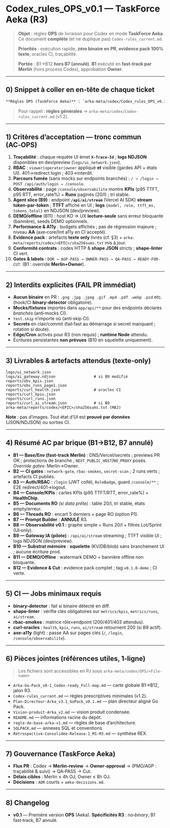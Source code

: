 # Codex\_rules\_OPS\_v0.1 — TaskForce Aeka (R3)

> **Objet** : règles **OPS** de livraison pour Codex en mode **TaskForce Aeka**. Ce document **complète** (et ne duplique pas) `Codex-rules_current.md`.
>
> **Priorités** : exécution rapide, **zéro binaire en PR**, **evidence pack 100% texte**, oracles CI, traçabilité.
>
> **Portée** : B1→B12 **hors B7 (annulé)**. **B1** exécuté en **fast‑track par Merlin** (hors process Codex), approbation **Owner**.

---

## 0) Snippet à coller en en‑tête de chaque ticket

```md
**Règles OPS (TaskForce Aeka)** : `arka-meta/codex/Codex_rules_OPS_v0.1.md` — exécution rapide, **texte‑only**, oracles CI requis.
```

> Pour rappel : **règles générales** → `arka-meta/codex/Codex-rules_current.md` (v1.2).

---

## 1) Critères d’acceptation — tronc commun (AC‑OPS)

1. **Traçabilité** : chaque requête UI émet **`X-Trace-Id`** ; **logs NDJSON** disponibles en dev/preview (`logs/ui_network.json`).
2. **RBAC** : `viewer|operator|owner` appliqué **et** visible (gardes API + états UI). 401→redirect login ; 403→interdit.
3. **Parcours fumée** (sans mocks sur endpoints branchés) : `/ → /login → POST /api/auth/login → /console`.
4. **Observabilité** : page `/console/observabilite` montre **KPIs** (p95 TTFT, p95 RTT, error\_rate%) + **Runs** paginés (20/l) ; tri stable.
5. **Agent slice (B9)** : endpoint **`/api/ai/stream`** (Vercel AI SDK) **stream token‑par‑token** ; **TTFT** affiché en UI ; **logs** `{model, role, ttft_ms, tokens_total}` en NDJSON (dev/preview).
6. **DEMO/offline** (B11) : host KO ⇒ UX **lecture‑seule** sans erreur bloquante (bannière), seeds DEMO optionnels.
7. **Performance & A11y** : budgets affichés ; pas de régression majeure ; niveau **AA** (axe‑core/lint a11y en CI accep­té).
8. **Evidence pack** : artefacts **texte only** livrés (cf. §3) + `arka-meta/reports/codex/<EPIC>/sha256sums.txt` mis à jour.
9. **Conformité contrats** : codes HTTP & **shape JSON** stricts ; **shape‑linter** CI vert.
10. **Gates & labels** : `DOR → AGP-PASS → OWNER-PASS → QA-PASS → READY-FOR-CUT`. (B1 : override **Merlin+Owner**).

---

## 2) Interdits explicites (FAIL PR immédiat)

* **Aucun binaire** en PR : `.png .jpg .jpeg .gif .mp4 .pdf .webp .psd` etc. (hook/CI **binary‑detector** obligatoire).
* **Mocks/fixtures** importés dans `app/api/**` pour des endpoints déclarés *branchés* (anti‑mocks CI).
* `test.skip` n’importe où (anti‑skip CI).
* **Secrets** en clair/commit (fail‑fast au démarrage si secret manquant ; rotation si doute).
* **Edge/Cron** activés pour R3 (non requis) ; **runtime Node** attendu.
* Écritures persistantes **non prévues** (B10 en squelette uniquement).

---

## 3) Livrables & artefacts attendus (texte‑only)

```
logs/ui_network.json
logs/ai_gateway.ndjson                 # si B9 modifié
reports/obs_kpis.json
reports/obs_runs_page1.json
reports/curl_health.json               # oracles CI
reports/curl_kpis.json
reports/curl_runs.json
reports/curl_ai_stream.json            # si B9
arka-meta/reports/codex/<EPIC>/sha256sums.txt (MAJ)
```

**Note** : pas d’images. Tout état d’UI est **prouvé par données** (JSON/NDJSON) ou sorties CI.

---

## 4) Résumé AC par brique (B1→B12, B7 annulé)

* **B1 — Base/Env (fast‑track Merlin)** : DNS/Vercel/secrets ; previews PR OK ; protections de branche ; `NEXT_PUBLIC_HOST`/`NO_PROXY` posés. *Override gates*: Merlin→Owner.
* **B2 — CI gates** : `network-gate`, `rbac-smokes`, `secret-scan` ; 2 runs verts ; artefacts CI publiés.
* **B3 — Auth/RBAC** : `/login` (JWT collé), `RoleBadge`, guard `/console/**` ; E2E redirect/401→logout.
* **B4 — Console/KPIs** : cartes KPIs (p95 TTFT/RTT, error\_rate%) + **HealthChip**.
* **B5 — Documents RO** *(si data prête)* : table 20/l, tri stable, états empty/erreur.
* **B6 — Threads RO** : encart 5 derniers + page RO (option P1).
* **B7 — Prompt Builder** : **ANNULÉ** R3.
* **B8 — Observabilité v0.1** : graphe simple + Runs 20/l + filtres Lot/Sprint (UI‑only).
* **B9 — Gateway IA (pilote)** : `/api/ai/stream` streaming ; TTFT visible UI ; logs NDJSON (dev/preview).
* **B10 — Substrat mémoire** : **squelette** (KV/DB/blob) sans branchement UI ; aucune écriture prod.
* **B11 — DEMO/Offline** : watermark DEMO + bannière offline non bloquante.
* **B12 — Evidence & Cut** : evidence pack complet ; tag `v0.1.0-demo` ; CI verte.

---

## 5) CI — Jobs minimaux requis

* **binary‑detector** : fail si binaire détecté en diff.
* **shape‑linter** : vérifie clés obligatoires sur `metrics/kpis`, `metrics/runs`, `ai/stream`.
* **rbac‑smokes** : matrice rôle×endpoint (200/401/403 attendus).
* **curl‑oracles** : `health`, `kpis`, `runs`, `ai/stream` retournent 200 (si B9 actif).
* **axe‑a11y** (light) : passe AA sur pages clés (`/`, `/login`, `/console/observabilite`).

---

## 6) Pièces jointes (références utiles, 1‑ligne)

> Les fichiers sont accessibles en PJ sous `arka-meta/codex/OPS/<File-name>`

* `Arka-Go-Pack_v0-1_Codex-ready_Full-map.md` — carte globale B1→B12, jalon R3.
* `Codex-rules_current.md` — règles prescriptives minimales (v1.2).
* `Plan-Directeur-Arka_v3.1_GoPack_v0.1.md` — plan directeur aligné Go Pack.
* `Vision-produit-Arka_v2.md` — vision produit condensée.
* `README.md` — informations racine du dépôt.
* `regle-de-base-arka-v1.md` — règles de base d’architecture.
* `SQLPACK.md` — annexes SQL et conventions.
* `Rétrospective-Consolidée-Release-1_M1-M3.md` — synthèse REX.

---

## 7) Gouvernance (TaskForce Aeka)

* **Flux PR** : Codex → **Merlin‑review** → **Owner‑approval** → (PMO/AGP : traçabilité & suivi) → QA‑PASS → Cut.
* **Délais cibles** : Merlin ≤ 4h OJ, Owner ≤ 8h OJ.
* **Décisions** : `ADR` courts + `aeka-decisions.md`.

---

## 8) Changelog

* **v0.1** — Première version **OPS** (Aeka). **Spécificités R3** : *no‑binary*, B1 fast‑track, B7 annulé.
